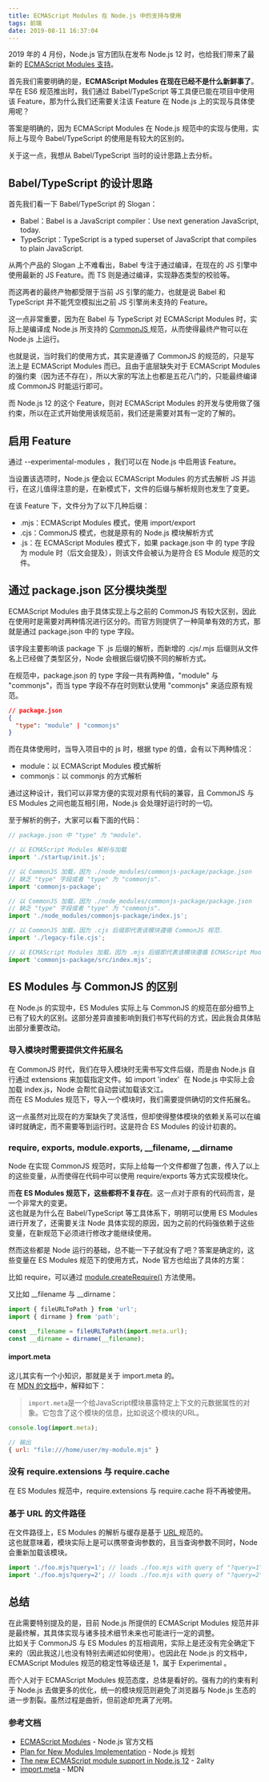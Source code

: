 ```yaml
---
title: ECMAScript Modules 在 Node.js 中的支持与使用
tags: 前端
date: 2019-08-11 16:37:04
---
```


2019 年的 4 月份，Node.js 官方团队在发布 Node.js 12 时，也给我们带来了最新的 [ECMAScript Modules 支持](https://medium.com/@nodejs/announcing-a-new-experimental-modules-1be8d2d6c2ff)。

首先我们需要明确的是，**ECMAScript Modules 在现在已经不是什么新鲜事了**。<br />早在 ES6 规范推出时，我们通过 Babel/TypeScript 等工具便已能在项目中使用该 Feature，那为什么我们还需要关注该 Feature 在 Node.js 上的实现与具体使用呢？

答案是明确的，因为 ECMAScript Modules 在 Node.js 规范中的实现与使用，实际上与现今 Babel/TypeScript 的使用是有较大的区别的。

关于这一点，我想从 Babel/TypeScript 当时的设计思路上去分析。

<a name="D39y2"></a>
## Babel/TypeScript 的设计思路
首先我们看一下 Babel/TypeScript 的 Slogan：

- Babel：Babel is a JavaScript compiler：Use next generation JavaScript, today.
- TypeScript：TypeScript is a typed superset of JavaScript that compiles to plain JavaScript.

从两个产品的 Slogan 上不难看出，Babel 专注于通过编译，在现在的 JS 引擎中使用最新的 JS Feature。而 TS 则是通过编译，实现静态类型的校验等。

而这两者的最终产物都受限于当前 JS 引擎的能力，也就是说 Babel 和 TypeScript 并不能凭空模拟出之前 JS 引擎尚未支持的 Feature。

这一点非常重要，因为在 Babel 与 TypeScript 对 ECMAScript Modules 时，实际上是编译成 Node.js 所支持的 [CommonJS ](https://nodejs.org/docs/latest/api/modules.html)规范，从而使得最终产物可以在 Node.js 上运行。

也就是说，当时我们的使用方式，其实是遵循了 CommonJS 的规范的，只是写法上是 ECMAScript Modules 而已。且由于底层缺失对于 ECMAScript Modules 的强约束（因为还不存在），所以大家的写法上也都是五花八门的，只能最终编译成 CommonJS 时能运行即可。

而 Node.js 12 的这个 Feature，则对 ECMAScript Modules 的开发与使用做了强约束，所以在正式开始使用该规范前，我们还是需要对其有一定的了解的。

<a name="i0OA3"></a>
## 启用 Feature
通过 --experimental-modules ，我们可以在 Node.js 中启用该 Feature。

当设置该选项时，Node.js 便会以 ECMAScript Modules 的方式去解析 JS 并运行，在这儿值得注意的是，在新模式下，文件的后缀与解析规则也发生了变更。

在该 Feature 下，文件分为了以下几种后缀：

- .mjs：ECMAScript Modules 模式，使用 import/export
- .cjs：CommonJS 模式，也就是原有的 Node.js 模块解析方式
- .js：在 ECMAScript Modules 模式下，如果 package.json 中 的 type 字段为 module 时（后文会提及），则该文件会被认为是符合 ES Module 规范的文件。

<a name="5pUeI"></a>
## 通过 package.json 区分模块类型
ECMAScript Modules 由于具体实现上与之前的 CommonJS 有较大区别，因此在使用时是需要对两种情况进行区分的。而官方则提供了一种简单有效的方式，那就是通过 package.json 中的 type 字段。

该字段主要影响该 package 下 .js 后缀的解析，而新增的 .cjs/.mjs 后缀则从文件名上已经做了类型区分，Node 会根据后缀切换不同的解析方式。

在规范中，package.json 的 type 字段一共有两种值，"module" 与 "commonjs"，而当 type 字段不存在时则默认使用 "commonjs" 来适应原有规范。

```json
// package.json
{
  "type": "module" | "commonjs"
}
```

而在具体使用时，当导入项目中的 js 时，根据 type 的值，会有以下两种情况：

- module：以 ECMAScript Modules 模式解析
- commonjs：以 commonjs 的方式解析

通过这种设计，我们可以非常方便的实现对原有代码的兼容，且 CommonJS 与 ES Modules 之间也能互相引用，Node.js 会处理好运行时的一切。

至于解析的例子，大家可以看下面的代码：

```javascript
// package.json 中 "type" 为 "module".

// 以 ECMAScript Modules 解析与加载
import './startup/init.js';

// 以 CommonJS 加载，因为 ./node_modules/commonjs-package/package.json
// 缺乏 "type" 字段或者 "type" 为 "commonjs".
import 'commonjs-package';

// 以 CommonJS 加载，因为 ./node_modules/commonjs-package/package.json
// 缺乏 "type" 字段或者 "type" 为 "commonjs".
import './node_modules/commonjs-package/index.js';

// 以 CommonJS 加载，因为 .cjs 后缀即代表该模块遵循 CommonJS 规范.
import './legacy-file.cjs';

// 以 ECMAScript Modules 加载，因为 .mjs 后缀即代表该模块遵循 ECMAScript Modules 规范.
import 'commonjs-package/src/index.mjs';
```

<a name="azkwO"></a>
## ES Modules 与 CommonJS 的区别
在 Node.js 的实现中，ES Modules 实际上与 CommonJS 的规范在部分细节上已有了较大的区别。这部分差异直接影响到我们书写代码的方式，因此我会具体贴出部分重要改动。

<a name="29Ar8"></a>
### 导入模块时需要提供文件拓展名
在 CommonJS 时代，我们在导入模块时无需书写文件后缀，而是由 Node.js 自行通过 extensions 来加载指定文件。如 import 'index'  在 Node.js 中实际上会加载 index.js，Node 会帮忙自动尝试加载该文江。<br />而在 ES Modules 规范下，导入一个模块时，我们需要提供确切的文件拓展名。

这一点虽然对比现在的方案缺失了灵活性，但却使得整体模块的依赖关系可以在编译时就确定，而不需要等到运行时。这是符合 ES Modules 的设计初衷的。

<a name="I2w7X"></a>
### require, exports, module.exports, __filename, __dirname
Node 在实现 CommonJS 规范时，实际上给每一个文件都做了包裹，传入了以上的这些变量，从而使得在代码中可以使用 require/exports 等方式实现模块化。

而**在 ES Modules 规范下，这些都将不复存在**。这一点对于原有的代码而言，是一个非常大的变更。<br />这也就是为什么在 Babel/TypeScript 等工具体系下，明明可以使用 ES Modules 进行开发了，还需要关注 Node 具体实现的原因，因为之前的代码强依赖于这些变量，在新规范下必须进行修改才能继续使用。

然而这些都是 Node 运行的基础，总不能一下子就没有了吧？答案是确定的，这些变量在 ES Modules 规范下的使用方式，Node 官方也给出了具体的方案：

比如 require，可以通过 [module.createRequire()](https://nodejs.org/dist/latest-v12.x/docs/api/modules.html#modules_module_createrequire_filename) 方法使用。

又比如 __filename 与 __dirname：

```javascript
import { fileURLToPath } from 'url';
import { dirname } from 'path';

const __filename = fileURLToPath(import.meta.url);
const __dirname = dirname(__filename);
```

<a name="p3HpY"></a>
#### import.meta
这儿其实有一个小知识，那就是关于 import.meta 的。<br />在 [MDN 的文档](https://developer.mozilla.org/zh-CN/docs/Web/JavaScript/Reference/Statements/import.meta)中，解释如下：

> `import.meta`是一个给JavaScript模块暴露特定上下文的元数据属性的对象。它包含了这个模块的信息，比如说这个模块的URL。


```javascript
console.log(import.meta);

// 输出
{ url: "file:///home/user/my-module.mjs" }
```

<a name="1uQEF"></a>
### 没有 require.extensions 与 require.cache
在 ES Modules 规范中，require.extensions 与 require.cache 将不再被使用。

<a name="EmNei"></a>
### 基于 URL 的文件路径
在文件路径上，ES Modules 的解析与缓存是基于 [URL ](https://url.spec.whatwg.org/)规范的。<br />这也就意味着，模块实际上是可以携带查询参数的，且当查询参数不同时，Node 会重新加载该模块。

```javascript
import './foo.mjs?query=1'; // loads ./foo.mjs with query of "?query=1"
import './foo.mjs?query=2'; // loads ./foo.mjs with query of "?query=2"
```

<a name="OiFhK"></a>
## 总结
在此需要特别提及的是，目前 Node.js 所提供的 ECMAScript Modules 规范并非是最终解，其具体实现与诸多技术细节未来也可能进行一定的调整。<br />比如关于 CommonJS 与 ES Modules 的互相调用，实际上是还没有完全确定下来的（因此我这儿也没有特别去阐述如何使用）。也因此在 Node.js 的文档中，ECMAScript Modules 规范的稳定性等级还是 1，属于 Experimental 。

而个人对于 ECMAScript Modules 规范态度，总体是看好的。强有力的约束有利于 Node.js 去做更多的优化，统一的模块规范则避免了浏览器与 Node.js 生态的进一步割裂。虽然过程是曲折，但前途却充满了光明。

<a name="hf4hP"></a>
### 参考文档

- [ECMAScript Modules](https://nodejs.org/dist/latest-v12.x/docs/api/esm.html) - Node.js 官方文档
- [Plan for New Modules Implementation](https://github.com/nodejs/modules/blob/master/doc/plan-for-new-modules-implementation.md) - Node.js 规划
- [The new ECMAScript module support in Node.js 12](https://2ality.com/2019/04/nodejs-esm-impl.html) - 2ality
- [import.meta](https://developer.mozilla.org/zh-CN/docs/Web/JavaScript/Reference/Statements/import.meta) - MDN
